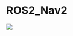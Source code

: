 # ROS2_Nav2

<img src="https://github.com/beyzakaratas/ROS2_Nav2/blob/main/NAV2_Test/nav2_test.gif" width="auto">
